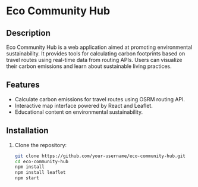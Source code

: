# Eco Community Hub

## Description
Eco Community Hub is a web application aimed at promoting environmental sustainability. It provides tools for calculating carbon footprints based on travel routes using real-time data from routing APIs. Users can visualize their carbon emissions and learn about sustainable living practices.

## Features
- Calculate carbon emissions for travel routes using OSRM routing API.
- Interactive map interface powered by React and Leaflet.
- Educational content on environmental sustainability.

## Installation
1. Clone the repository:
   ```bash
   git clone https://github.com/your-username/eco-community-hub.git
   cd eco-community-hub
   npm install
   npm install leaflet
   npm start
